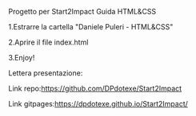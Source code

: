 Progetto per Start2Impact Guida HTML&CSS

1.Estrarre la cartella "Daniele Puleri - HTML&CSS"

2.Aprire il file index.html

3.Enjoy!

Lettera presentazione:

Link repo:https://github.com/DPdotexe/Start2Impact

Link gitpages:https://dpdotexe.github.io/Start2Impact/
